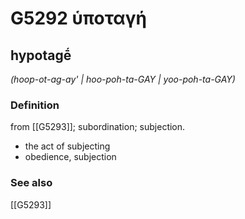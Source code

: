 # G5292 ὑποταγή

## hypotagḗ

_(hoop-ot-ag-ay' | hoo-poh-ta-GAY | yoo-poh-ta-GAY)_

### Definition

from [[G5293]]; subordination; subjection.

- the act of subjecting
- obedience, subjection

### See also

[[G5293]]

